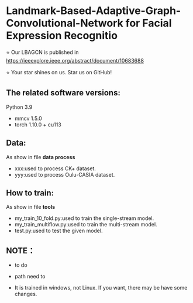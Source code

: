 # Landmark-Based-Adaptive-Graph-Convolutional-Network for Facial Expression Recognitio
⭐️ Our LBAGCN is published in https://ieeexplore.ieee.org/abstract/document/10683688

⭐️ Your star shines on us. Star us on GitHub!

## The related software versions:
Python 3.9

* mmcv 1.5.0 
* torch 1.10.0 + cu113 

## Data:
As show in file **data process**
* xxx:used to process CK+ dataset.
* yyy:used to process Oulu-CASIA dataset.

## How to train:
As show in file **tools**
* my_train_10_fold.py:used to train the single-stream model.
* my_train_multiflow.py:used to train the multi-stream model.
* test.py:used to test the given model.

## NOTE：
* to do

* path need to

* It is trained in windows, not Linux. If you want, there may be have some changes.

